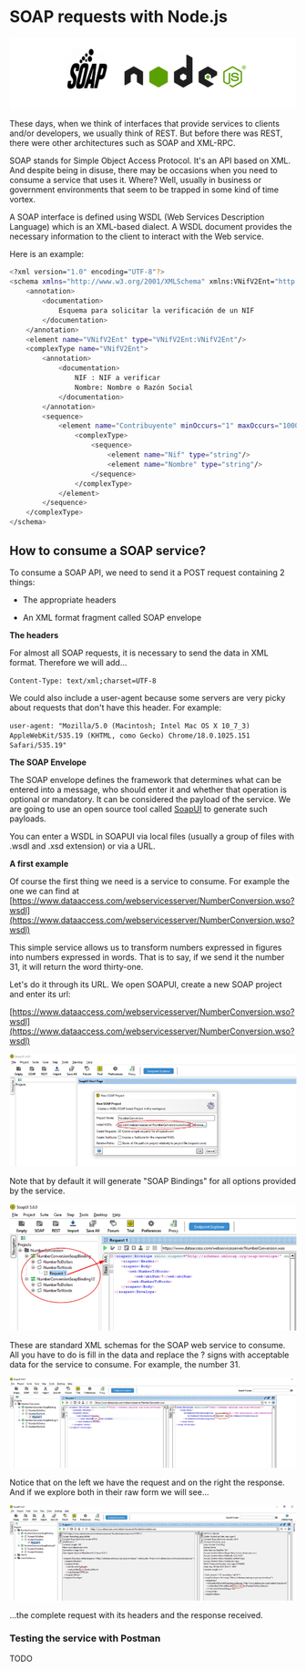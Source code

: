 SOAP requests with Node.js 
==========================

 ![](images/00.png)

 
 These days, when we think of interfaces that provide services to
clients and/or developers, we usually think of REST. But before there
was REST, there were other architectures such as SOAP and XML-RPC.


 SOAP stands for Simple Object Access Protocol. It's an API based on
XML. And despite being in disuse, there may be occasions when you need
to consume a service that uses it. Where? Well, usually in business or
government environments that seem to be trapped in some kind of time
vortex.


 A SOAP interface is defined using WSDL (Web Services Description
Language) which is an XML-based dialect. A WSDL document provides the
necessary information to the client to interact with the Web service. 
 
 

Here is an example:


```bash 
<?xml version="1.0" encoding="UTF-8"?>
<schema xmlns="http://www.w3.org/2001/XMLSchema" xmlns:VNifV2Ent="http://www2.agenciatributaria.gob.es/static_files/common/internet/dep/aplicaciones/es/aeat/burt/jdit/ws/VNifV2Ent.xsd" targetNamespace="http://www2.agenciatributaria.gob.es/static_files/common/internet/dep/aplicaciones/es/aeat/burt/jdit/ws/VNifV2Ent.xsd" elementFormDefault="qualified">
	<annotation>
		<documentation>
    		Esquema para solicitar la verificación de un NIF
    	</documentation>
	</annotation>
	<element name="VNifV2Ent" type="VNifV2Ent:VNifV2Ent"/>
	<complexType name="VNifV2Ent">
		<annotation>
			<documentation>
				NIF : NIF a verificar
				Nombre: Nombre o Razón Social
			</documentation>
		</annotation>
		<sequence>
			<element name="Contribuyente" minOccurs="1" maxOccurs="10000">
				<complexType>
					<sequence>
						<element name="Nif" type="string"/>
						<element name="Nombre" type="string"/>
					</sequence>
				</complexType>
			</element>
		</sequence>
	</complexType>
</schema>
```

 


 
 **How to consume a SOAP service?** 
-----------------------------------


 

To consume a SOAP API, we need to send it a POST request containing 2
things:

- The appropriate headers

- An XML format fragment called SOAP envelope


 

**The headers**


 

For almost all SOAP requests, it is necessary to send the data in XML
format. Therefore we will add...


 

`Content-Type: text/xml;charset=UTF-8`


 

We could also include a user-agent because some servers are very picky
about requests that don't have this header. For example:


 

`user-agent: "Mozilla/5.0 (Macintosh; Intel Mac OS X 10_7_3) AppleWebKit/535.19 (KHTML, como Gecko) Chrome/18.0.1025.151 Safari/535.19"`


 


 

**The SOAP Envelope**


 

The SOAP envelope defines the framework that determines what can be
entered into a message, who should enter it and whether that operation
is optional or mandatory. It can be considered the payload of the
service. We are going to use an open source tool called
[SoapUI](https://www.soapui.org/downloads/soapui/) to generate such
payloads.


 You can enter a WSDL in SOAPUI via local files (usually a group of
files with .wsdl and .xsd extension) or via a URL.
 
 
 **A first example**
 
 


 Of course the first thing we need is a service to consume. For example
the one we can find at
[https://www.dataaccess.com/webservicesserver/NumberConversion.wso?wsdl](https://www.dataaccess.com/webservicesserver/NumberConversion.wso?wsdl)
 
 This simple service allows us to transform numbers expressed in figures
into numbers expressed in words. That is to say, if we send it the
number 31, it will return the word thirty-one. 
 
 Let's do it through its URL. We open SOAPUI, create a new SOAP project
and enter its url:
 

[https://www.dataaccess.com/webservicesserver/NumberConversion.wso?wsdl](https://www.dataaccess.com/webservicesserver/NumberConversion.wso?wsdl)


 

 ![](images/01.png)
 

 

Note that by default it will generate "SOAP Bindings" for all options
provided by the service.

 ![](images/02.png)
 
 

 

These are standard XML schemas for the SOAP web service to consume. All
you have to do is fill in the data and replace the ? signs with
acceptable data for the service to consume. For example, the number 31.


![](images/03.png) 
 
 

Notice that on the left we have the request and on the right the
response. And if we explore both in their raw form we will see...


 
 ![](images/04.png)
 


 


 


 


 


 


 


 


 

...the complete request with its headers and the response received.


 


 

### Testing the service with Postman 


 


 

TODO


 

